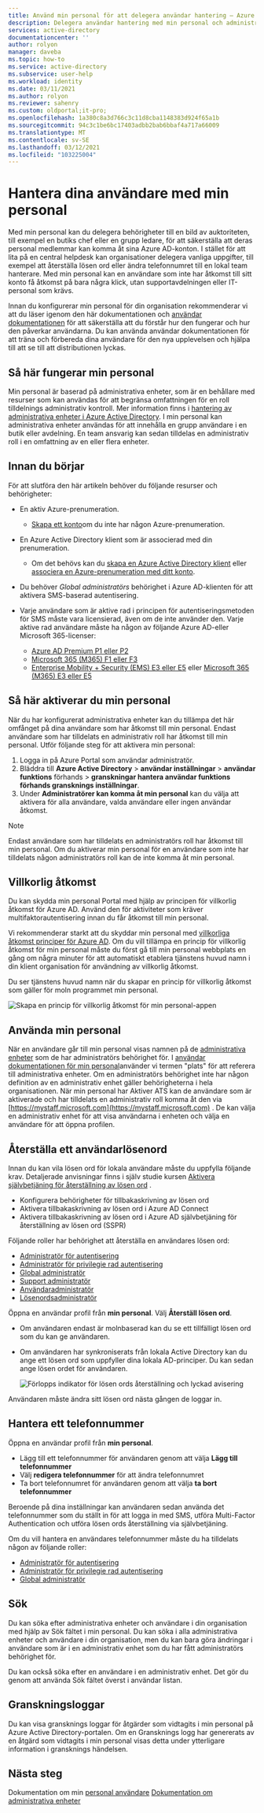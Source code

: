 ```yaml
---
title: Använd min personal för att delegera användar hantering – Azure AD | Microsoft Docs
description: Delegera användar hantering med min personal och administrativa enheter
services: active-directory
documentationcenter: ''
author: rolyon
manager: daveba
ms.topic: how-to
ms.service: active-directory
ms.subservice: user-help
ms.workload: identity
ms.date: 03/11/2021
ms.author: rolyon
ms.reviewer: sahenry
ms.custom: oldportal;it-pro;
ms.openlocfilehash: 1a380c8a3d766c3c11d8cba1148383d924f65a1b
ms.sourcegitcommit: 94c3c1be6bc17403adbb2bab6bbaf4a717a66009
ms.translationtype: MT
ms.contentlocale: sv-SE
ms.lasthandoff: 03/12/2021
ms.locfileid: "103225004"
---
```

# <a name="manage-your-users-with-my-staff"></a>Hantera dina användare med min personal

Med min personal kan du delegera behörigheter till en bild av auktoriteten, till exempel en butiks chef eller en grupp ledare, för att säkerställa att deras personal medlemmar kan komma åt sina Azure AD-konton. I stället för att lita på en central helpdesk kan organisationer delegera vanliga uppgifter, till exempel att återställa lösen ord eller ändra telefonnumret till en lokal team hanterare. Med min personal kan en användare som inte har åtkomst till sitt konto få åtkomst på bara några klick, utan supportavdelningen eller IT-personal som krävs.

Innan du konfigurerar min personal för din organisation rekommenderar vi att du läser igenom den här dokumentationen och [användar dokumentationen](../user-help/my-staff-team-manager.md) för att säkerställa att du förstår hur den fungerar och hur den påverkar användarna. Du kan använda användar dokumentationen för att träna och förbereda dina användare för den nya upplevelsen och hjälpa till att se till att distributionen lyckas.

## <a name="how-my-staff-works"></a>Så här fungerar min personal

Min personal är baserad på administrativa enheter, som är en behållare med resurser som kan användas för att begränsa omfattningen för en roll tilldelnings administrativ kontroll. Mer information finns i [hantering av administrativa enheter i Azure Active Directory](administrative-units.md). I min personal kan administrativa enheter användas för att innehålla en grupp användare i en butik eller avdelning. En team ansvarig kan sedan tilldelas en administrativ roll i en omfattning av en eller flera enheter.

## <a name="before-you-begin"></a>Innan du börjar

För att slutföra den här artikeln behöver du följande resurser och behörigheter:

* En aktiv Azure-prenumeration.

  * [Skapa ett konto](https://azure.microsoft.com/free/?WT.mc_id=A261C142F)om du inte har någon Azure-prenumeration.
* En Azure Active Directory klient som är associerad med din prenumeration.

  * Om det behövs kan du [skapa en Azure Active Directory klient](../fundamentals/sign-up-organization.md) eller [associera en Azure-prenumeration med ditt konto](../fundamentals/active-directory-how-subscriptions-associated-directory.md).
* Du behöver *Global administratörs* behörighet i Azure AD-klienten för att aktivera SMS-baserad autentisering.
* Varje användare som är aktive rad i principen för autentiseringsmetoden för SMS måste vara licensierad, även om de inte använder den. Varje aktive rad användare måste ha någon av följande Azure AD-eller Microsoft 365-licenser:

  * [Azure AD Premium P1 eller P2](https://azure.microsoft.com/pricing/details/active-directory/)
  * [Microsoft 365 (M365) F1 eller F3](https://www.microsoft.com/licensing/news/m365-firstline-workers)
  * [Enterprise Mobility + Security (EMS) E3 eller E5](https://www.microsoft.com/microsoft-365/enterprise-mobility-security/compare-plans-and-pricing) eller [Microsoft 365 (M365) E3 eller E5](https://www.microsoft.com/microsoft-365/compare-microsoft-365-enterprise-plans)

## <a name="how-to-enable-my-staff"></a>Så här aktiverar du min personal

När du har konfigurerat administrativa enheter kan du tillämpa det här omfånget på dina användare som har åtkomst till min personal. Endast användare som har tilldelats en administrativ roll har åtkomst till min personal. Utför följande steg för att aktivera min personal:

1. Logga in på Azure Portal som användar administratör.
2. Bläddra till **Azure Active Directory**  >  **användar inställningar**  >  **användar funktions** förhands  >  **granskningar hantera användar funktions förhands gransknings inställningar**.
3. Under **Administratörer kan komma åt min personal** kan du välja att aktivera för alla användare, valda användare eller ingen användar åtkomst.

> [!Note]
> Endast användare som har tilldelats en administratörs roll har åtkomst till min personal. Om du aktiverar min personal för en användare som inte har tilldelats någon administratörs roll kan de inte komma åt min personal.

## <a name="conditional-access"></a>Villkorlig åtkomst

Du kan skydda min personal Portal med hjälp av principen för villkorlig åtkomst för Azure AD. Använd den för aktiviteter som kräver multifaktorautentisering innan du får åtkomst till min personal.

Vi rekommenderar starkt att du skyddar min personal med [villkorliga åtkomst principer för Azure AD](../conditional-access/index.yml). Om du vill tillämpa en princip för villkorlig åtkomst för min personal måste du först gå till min personal webbplats en gång om några minuter för att automatiskt etablera tjänstens huvud namn i din klient organisation för användning av villkorlig åtkomst.

Du ser tjänstens huvud namn när du skapar en princip för villkorlig åtkomst som gäller för moln programmet min personal.

![Skapa en princip för villkorlig åtkomst för min personal-appen](./media/my-staff-configure/conditional-access.png)

## <a name="using-my-staff"></a>Använda min personal

När en användare går till min personal visas namnen på de [administrativa enheter](administrative-units.md) som de har administratörs behörighet för. I [användar dokumentationen för min personal](../user-help/my-staff-team-manager.md)använder vi termen "plats" för att referera till administrativa enheter. Om en administratörs behörighet inte har någon definition av en administrativ enhet gäller behörigheterna i hela organisationen. När min personal har Aktiver ATS kan de användare som är aktiverade och har tilldelats en administrativ roll komma åt den via [https://mystaff.microsoft.com](https://mystaff.microsoft.com) . De kan välja en administrativ enhet för att visa användarna i enheten och välja en användare för att öppna profilen.

## <a name="reset-a-users-password"></a>Återställa ett användarlösenord

Innan du kan vila lösen ord för lokala användare måste du uppfylla följande krav. Detaljerade anvisningar finns i själv studie kursen [Aktivera självbetjäning för återställning av lösen ord](../authentication/tutorial-enable-sspr-writeback.md) .

* Konfigurera behörigheter för tillbakaskrivning av lösen ord
* Aktivera tillbakaskrivning av lösen ord i Azure AD Connect
* Aktivera tillbakaskrivning av lösen ord i Azure AD självbetjäning för återställning av lösen ord (SSPR)

Följande roller har behörighet att återställa en användares lösen ord:

* [Administratör för autentisering](permissions-reference.md#authentication-administrator)
* [Administratör för privilegie rad autentisering](permissions-reference.md#privileged-authentication-administrator)
* [Global administratör](permissions-reference.md#global-administrator)
* [Support administratör](permissions-reference.md#helpdesk-administrator)
* [Användaradministratör](permissions-reference.md#user-administrator)
* [Lösenordsadministratör](permissions-reference.md#password-administrator)

Öppna en användar profil från **min personal**. Välj **Återställ lösen ord**.

* Om användaren endast är molnbaserad kan du se ett tillfälligt lösen ord som du kan ge användaren.
* Om användaren har synkroniserats från lokala Active Directory kan du ange ett lösen ord som uppfyller dina lokala AD-principer. Du kan sedan ange lösen ordet för användaren.

    ![Förlopps indikator för lösen ords återställning och lyckad avisering](./media/my-staff-configure/reset-password.png)

Användaren måste ändra sitt lösen ord nästa gången de loggar in.

## <a name="manage-a-phone-number"></a>Hantera ett telefonnummer

Öppna en användar profil från **min personal**.

* Lägg till ett telefonnummer för användaren genom att välja **Lägg till telefonnummer**
* Välj **redigera telefonnummer** för att ändra telefonnumret
* Ta bort telefonnumret för användaren genom att välja **ta bort telefonnummer**

Beroende på dina inställningar kan användaren sedan använda det telefonnummer som du ställt in för att logga in med SMS, utföra Multi-Factor Authentication och utföra lösen ords återställning via självbetjäning.

Om du vill hantera en användares telefonnummer måste du ha tilldelats någon av följande roller:

* [Administratör för autentisering](permissions-reference.md#authentication-administrator)
* [Administratör för privilegie rad autentisering](permissions-reference.md#privileged-authentication-administrator)
* [Global administratör](permissions-reference.md#global-administrator)

## <a name="search"></a>Sök

Du kan söka efter administrativa enheter och användare i din organisation med hjälp av Sök fältet i min personal. Du kan söka i alla administrativa enheter och användare i din organisation, men du kan bara göra ändringar i användare som är i en administrativ enhet som du har fått administratörs behörighet för.

Du kan också söka efter en användare i en administrativ enhet. Det gör du genom att använda Sök fältet överst i användar listan.

## <a name="audit-logs"></a>Granskningsloggar

Du kan visa gransknings loggar för åtgärder som vidtagits i min personal på Azure Active Directory-portalen. Om en Gransknings logg har genererats av en åtgärd som vidtagits i min personal visas detta under ytterligare information i gransknings händelsen.

## <a name="next-steps"></a>Nästa steg

Dokumentation om min [personal användare](../user-help/my-staff-team-manager.md) 
 [Dokumentation om administrativa enheter](administrative-units.md)
